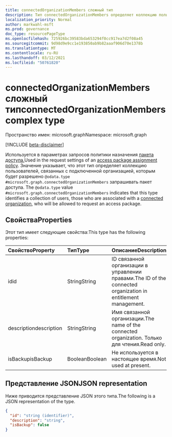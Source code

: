 ```yaml
---
title: connectedOrganizationMembers сложный тип
description: Тип connectedOrganizationMembers определяет коллекцию пользователей в клиенте, которые будут разрешены в качестве запрашивателя, утверждения или рецензента.
localization_priority: Normal
author: markwahl-msft
ms.prod: governance
doc_type: resourcePageType
ms.openlocfilehash: 725926bc39583bda653294f0cc917ea7d2f08a45
ms.sourcegitcommit: 9d98d9e9cc1e193850ab9b82aaaf906d70e1378b
ms.translationtype: MT
ms.contentlocale: ru-RU
ms.lasthandoff: 03/12/2021
ms.locfileid: "50761820"
---
```

# <a name="connectedorganizationmembers-complex-type"></a><span data-ttu-id="35242-103">connectedOrganizationMembers сложный тип</span><span class="sxs-lookup"><span data-stu-id="35242-103">connectedOrganizationMembers complex type</span></span>

<span data-ttu-id="35242-104">Пространство имен: microsoft.graph</span><span class="sxs-lookup"><span data-stu-id="35242-104">Namespace: microsoft.graph</span></span>

[!INCLUDE [beta-disclaimer](../../includes/beta-disclaimer.md)]

<span data-ttu-id="35242-105">Используется в параметрах запросов политики назначения [пакета доступа.](accesspackageassignmentpolicy.md)</span><span class="sxs-lookup"><span data-stu-id="35242-105">Used in the request settings of an [access package assignment policy](accesspackageassignmentpolicy.md).</span></span> <span data-ttu-id="35242-106">Значение указывает, что этот тип определяет коллекцию пользователей, связанных с подключенной организацией, которым будет разрешено `@odata.type` `#microsoft.graph.connectedOrganizationMembers` запрашивать пакет доступа. [](connectedorganization.md)</span><span class="sxs-lookup"><span data-stu-id="35242-106">The `@odata.type` value `#microsoft.graph.connectedOrganizationMembers` indicates that this type identifies a collection of users, those who are associated with a [connected organization](connectedorganization.md), who will be allowed to request an access package.</span></span>

## <a name="properties"></a><span data-ttu-id="35242-107">Свойства</span><span class="sxs-lookup"><span data-stu-id="35242-107">Properties</span></span>

<span data-ttu-id="35242-108">Этот тип имеет следующие свойства:</span><span class="sxs-lookup"><span data-stu-id="35242-108">This type has the following properties:</span></span>

| <span data-ttu-id="35242-109">Свойство</span><span class="sxs-lookup"><span data-stu-id="35242-109">Property</span></span>                     | <span data-ttu-id="35242-110">Тип</span><span class="sxs-lookup"><span data-stu-id="35242-110">Type</span></span>                      | <span data-ttu-id="35242-111">Описание</span><span class="sxs-lookup"><span data-stu-id="35242-111">Description</span></span> |
| :--------------------------- | :------------------------ | :---------- |
| <span data-ttu-id="35242-112">id</span><span class="sxs-lookup"><span data-stu-id="35242-112">id</span></span> |<span data-ttu-id="35242-113">String</span><span class="sxs-lookup"><span data-stu-id="35242-113">String</span></span> | <span data-ttu-id="35242-114">ID связанной организации в управлении правами.</span><span class="sxs-lookup"><span data-stu-id="35242-114">The ID of the connected organization in entitlement management.</span></span> |
| <span data-ttu-id="35242-115">description</span><span class="sxs-lookup"><span data-stu-id="35242-115">description</span></span> |<span data-ttu-id="35242-116">String</span><span class="sxs-lookup"><span data-stu-id="35242-116">String</span></span> | <span data-ttu-id="35242-117">Имя связанной организации.</span><span class="sxs-lookup"><span data-stu-id="35242-117">The name of the connected organization.</span></span> <span data-ttu-id="35242-118">Только для чтения.</span><span class="sxs-lookup"><span data-stu-id="35242-118">Read only.</span></span> |
| <span data-ttu-id="35242-119">isBackup</span><span class="sxs-lookup"><span data-stu-id="35242-119">isBackup</span></span> | <span data-ttu-id="35242-120">Boolean</span><span class="sxs-lookup"><span data-stu-id="35242-120">Boolean</span></span> | <span data-ttu-id="35242-121">Не используется в настоящее время.</span><span class="sxs-lookup"><span data-stu-id="35242-121">Not used at present.</span></span> |

## <a name="json-representation"></a><span data-ttu-id="35242-122">Представление JSON</span><span class="sxs-lookup"><span data-stu-id="35242-122">JSON representation</span></span>

<span data-ttu-id="35242-123">Ниже приводится представление JSON этого типа.</span><span class="sxs-lookup"><span data-stu-id="35242-123">The following is a JSON representation of the type.</span></span>

<!-- {
  "blockType": "resource",
  "optionalProperties": [

  ],
  "@odata.type": "microsoft.graph.connectedOrganizationMembers",
  "baseType": "microsoft.graph.userSet"
}-->

```json
{
  "id": "string (identifier)",
  "description": "string",
  "isBackup": false
}
```

<!-- uuid: 16cd6b66-4b1a-43a1-adaf-3a886856ed98
2019-02-04 14:57:30 UTC -->
<!-- {
  "type": "#page.annotation",
  "description": "connectedOrganizationMembers complex type",
  "keywords": "",
  "section": "documentation",
  "tocPath": ""
}-->


